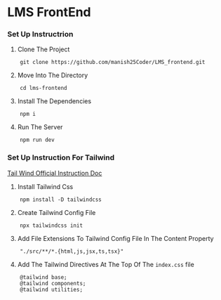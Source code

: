 # LMS FrontEnd

### Set Up Instructrion

1. Clone The Project
```
    git clone https://github.com/manish25Coder/LMS_frontend.git
``` 

2. Move Into The Directory 
```
    cd lms-frontend
```

3. Install The Dependencies 
```
    npm i
```

4. Run The Server 
```
    npm run dev
```


### Set Up Instruction For Tailwind

[Tail Wind Official Instruction Doc ](https://tailwindcss.com/docs/installation)

1. Install Tailwind Css
```
    npm install -D tailwindcss
```

2. Create Tailwind Config File
```
    npx tailwindcss init
```

3. Add File Extensions To Tailwind Config File In The Content Property
```
    "./src/**/*.{html,js,jsx,ts,tsx}"
```

4. Add The Tailwind Directives At The Top Of The  `index.css` file
```
    @tailwind base;
    @tailwind components;
    @tailwind utilities;
```




